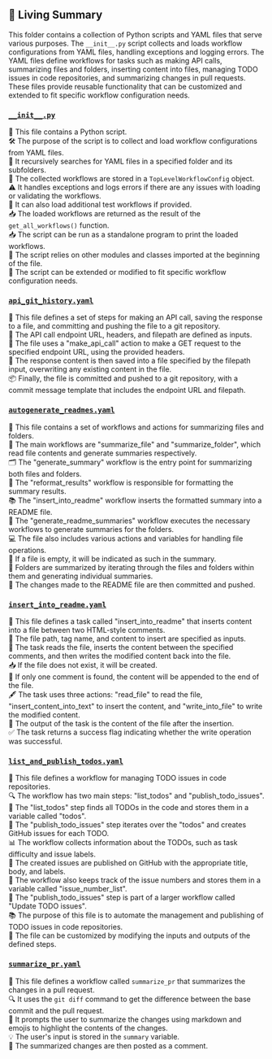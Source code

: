 

<!-- Living README Summary -->
## 🌳 Living Summary

This folder contains a collection of Python scripts and YAML files that serve various purposes. The `__init__.py` script collects and loads workflow configurations from YAML files, handling exceptions and logging errors. The YAML files define workflows for tasks such as making API calls, summarizing files and folders, inserting content into files, managing TODO issues in code repositories, and summarizing changes in pull requests. These files provide reusable functionality that can be customized and extended to fit specific workflow configuration needs.


### [`__init__.py`](https://github.com/irgolic/AutoPR/blob/50cfaeeaaedc4a6529b5a363ba237dce1404ad03/./autopr/workflows/__init__.py)

📝 This file contains a Python script.  
🛠️ The purpose of the script is to collect and load workflow configurations from YAML files.  
📂 It recursively searches for YAML files in a specified folder and its subfolders.  
📝 The collected workflows are stored in a `TopLevelWorkflowConfig` object.  
⚠️ It handles exceptions and logs errors if there are any issues with loading or validating the workflows.  
🔄 It can also load additional test workflows if provided.  
📥 The loaded workflows are returned as the result of the `get_all_workflows()` function.  
📥 The script can be run as a standalone program to print the loaded workflows.  
📂 The script relies on other modules and classes imported at the beginning of the file.  
🚀 The script can be extended or modified to fit specific workflow configuration needs.  


### [`api_git_history.yaml`](https://github.com/irgolic/AutoPR/blob/50cfaeeaaedc4a6529b5a363ba237dce1404ad03/./autopr/workflows/api_git_history.yaml)

📝 This file defines a set of steps for making an API call, saving the response to a file, and committing and pushing the file to a git repository.  
🔗 The API call endpoint URL, headers, and filepath are defined as inputs.  
🔀 The file uses a "make_api_call" action to make a GET request to the specified endpoint URL, using the provided headers.  
📄 The response content is then saved into a file specified by the filepath input, overwriting any existing content in the file.  
📦 Finally, the file is committed and pushed to a git repository, with a commit message template that includes the endpoint URL and filepath.  


### [`autogenerate_readmes.yaml`](https://github.com/irgolic/AutoPR/blob/50cfaeeaaedc4a6529b5a363ba237dce1404ad03/./autopr/workflows/autogenerate_readmes.yaml)

📝 This file contains a set of workflows and actions for summarizing files and folders.   
📁 The main workflows are "summarize_file" and "summarize_folder", which read file contents and generate summaries respectively.   
🗂️ The "generate_summary" workflow is the entry point for summarizing both files and folders.   
📄 The "reformat_results" workflow is responsible for formatting the summary results.   
📚 The "insert_into_readme" workflow inserts the formatted summary into a README file.   
📝 The "generate_readme_summaries" workflow executes the necessary workflows to generate summaries for the folders.   
💻 The file also includes various actions and variables for handling file operations.   
📝 If a file is empty, it will be indicated as such in the summary.   
📂 Folders are summarized by iterating through the files and folders within them and generating individual summaries.   
🚀 The changes made to the README file are then committed and pushed.  


### [`insert_into_readme.yaml`](https://github.com/irgolic/AutoPR/blob/50cfaeeaaedc4a6529b5a363ba237dce1404ad03/./autopr/workflows/insert_into_readme.yaml)

📝 This file defines a task called "insert_into_readme" that inserts content into a file between two HTML-style comments.  
📂 The file path, tag name, and content to insert are specified as inputs.  
💾 The task reads the file, inserts the content between the specified comments, and then writes the modified content back into the file.  
📥 If the file does not exist, it will be created.  
📑 If only one comment is found, the content will be appended to the end of the file.  
🖋️ The task uses three actions: "read_file" to read the file, "insert_content_into_text" to insert the content, and "write_into_file" to write the modified content.  
📄 The output of the task is the content of the file after the insertion.  
✅ The task returns a success flag indicating whether the write operation was successful.  


### [`list_and_publish_todos.yaml`](https://github.com/irgolic/AutoPR/blob/50cfaeeaaedc4a6529b5a363ba237dce1404ad03/./autopr/workflows/list_and_publish_todos.yaml)

📄 This file defines a workflow for managing TODO issues in code repositories.  
🔍 The workflow has two main steps: "list_todos" and "publish_todo_issues".  
📝 The "list_todos" step finds all TODOs in the code and stores them in a variable called "todos".  
📌 The "publish_todo_issues" step iterates over the "todos" and creates GitHub issues for each TODO.  
📊 The workflow collects information about the TODOs, such as task difficulty and issue labels.  
🚀 The created issues are published on GitHub with the appropriate title, body, and labels.  
📑 The workflow also keeps track of the issue numbers and stores them in a variable called "issue_number_list".  
🔄 The "publish_todo_issues" step is part of a larger workflow called "Update TODO issues".  
📚 The purpose of this file is to automate the management and publishing of TODO issues in code repositories.  
🔧 The file can be customized by modifying the inputs and outputs of the defined steps.  


### [`summarize_pr.yaml`](https://github.com/irgolic/AutoPR/blob/50cfaeeaaedc4a6529b5a363ba237dce1404ad03/./autopr/workflows/summarize_pr.yaml)

📝 This file defines a workflow called `summarize_pr` that summarizes the changes in a pull request.  
🔍 It uses the `git diff` command to get the difference between the base commit and the pull request.  
💬 It prompts the user to summarize the changes using markdown and emojis to highlight the contents of the changes.  
💡 The user's input is stored in the `summary` variable.  
💬 The summarized changes are then posted as a comment.  

<!-- Living README Summary -->